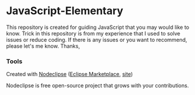 

# JavaScript-Elementary

This repository is created for guiding JavaScript that you may would like to know.
Trick in this repository is from my experience that I used to solve issues or reduce coding.
If there is any issues or you want to recommend, please let's me know.
Thanks,



### Tools

Created with [Nodeclipse](https://github.com/Nodeclipse/nodeclipse-1)
 ([Eclipse Marketplace](http://marketplace.eclipse.org/content/nodeclipse), [site](http://www.nodeclipse.org))   

Nodeclipse is free open-source project that grows with your contributions.
